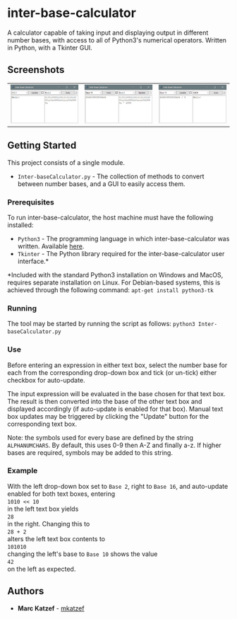 # inter-base-calculator

A calculator capable of taking input and displaying output in different number bases, with access to all of Python3's numerical operators. Written in Python, with a Tkinter GUI.

## Screenshots
<table>
<td>
<img src="images/calculator_ascii_2.png" width="233" title="Calculator - ASCII to binary">
</td>
<td>
<img src="images/calculator_2_10.png" width="233" title="Calculator - binary to decimal">
</td>
<td>
<img src="images/calculator_10_ascii.png" width="233" title="Calculator - decimal to ASCII">
</td>
</table>

## Getting Started

This project consists of a single module.
* `Inter-baseCalculator.py` - The collection of methods to convert between number bases, and a GUI to easily access them.

### Prerequisites

To run inter-base-calculator, the host machine must have the following installed:
* `Python3` - The programming language in which inter-base-calculator was written. Available [here](https://www.python.org/).
* `Tkinter` - The Python library required for the inter-base-calculator user interface.\*

\*Included with the standard Python3 installation on Windows and MacOS, requires separate installation on Linux. For Debian-based systems, this is achieved through the following command:
`apt-get install python3-tk`

### Running

The tool may be started by running the script as follows:
`python3 Inter-baseCalculator.py` 

### Use

Before entering an expression in either text box, select the number base for each from the corresponding drop-down box and tick (or un-tick) either checkbox for auto-update.

The input expression will be evaluated in the base chosen for that text box. The result is then converted into the base of the other text box and displayed accordingly (if auto-update is enabled for that box). Manual text box updates may be triggered by clicking the "Update" button for the corresponding text box.

Note: the symbols used for every base are defined by the string `ALPHANUMCHARS`. By default, this uses 0-9 then A-Z and finally a-z. If higher bases are required, symbols may be added to this string.


### Example

With the left drop-down box set to `Base 2`, right to `Base 16`, and auto-update enabled for both text boxes, entering  
`1010 << 10`  
in the left text box yields  
`28`  
in the right. Changing this to  
`28 + 2`  
alters the left text box contents to  
`101010`  
changing the left's base to `Base 10` shows the value  
`42`  
on the left as expected.

## Authors

* **Marc Katzef** - [mkatzef](https://github.com/mkatzef)
